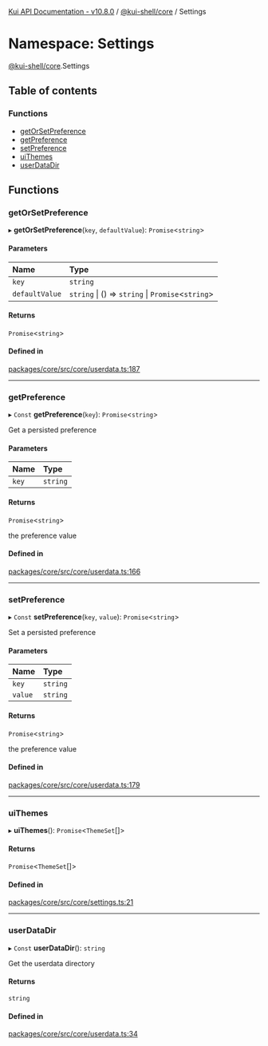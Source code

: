 [Kui API Documentation - v10.8.0](../README.md) / [@kui-shell/core](kui_shell_core.md) / Settings

# Namespace: Settings

[@kui-shell/core](kui_shell_core.md).Settings

## Table of contents

### Functions

- [getOrSetPreference](kui_shell_core.Settings.md#getorsetpreference)
- [getPreference](kui_shell_core.Settings.md#getpreference)
- [setPreference](kui_shell_core.Settings.md#setpreference)
- [uiThemes](kui_shell_core.Settings.md#uithemes)
- [userDataDir](kui_shell_core.Settings.md#userdatadir)

## Functions

### getOrSetPreference

▸ **getOrSetPreference**(`key`, `defaultValue`): `Promise`<`string`\>

#### Parameters

| Name           | Type                                               |
| :------------- | :------------------------------------------------- |
| `key`          | `string`                                           |
| `defaultValue` | `string` \| () => `string` \| `Promise`<`string`\> |

#### Returns

`Promise`<`string`\>

#### Defined in

[packages/core/src/core/userdata.ts:187](https://github.com/kubernetes-sigs/kui/blob/kui/packages/core/src/core/userdata.ts#L187)

---

### getPreference

▸ `Const` **getPreference**(`key`): `Promise`<`string`\>

Get a persisted preference

#### Parameters

| Name  | Type     |
| :---- | :------- |
| `key` | `string` |

#### Returns

`Promise`<`string`\>

the preference value

#### Defined in

[packages/core/src/core/userdata.ts:166](https://github.com/kubernetes-sigs/kui/blob/kui/packages/core/src/core/userdata.ts#L166)

---

### setPreference

▸ `Const` **setPreference**(`key`, `value`): `Promise`<`string`\>

Set a persisted preference

#### Parameters

| Name    | Type     |
| :------ | :------- |
| `key`   | `string` |
| `value` | `string` |

#### Returns

`Promise`<`string`\>

the preference value

#### Defined in

[packages/core/src/core/userdata.ts:179](https://github.com/kubernetes-sigs/kui/blob/kui/packages/core/src/core/userdata.ts#L179)

---

### uiThemes

▸ **uiThemes**(): `Promise`<`ThemeSet`[]\>

#### Returns

`Promise`<`ThemeSet`[]\>

#### Defined in

[packages/core/src/core/settings.ts:21](https://github.com/kubernetes-sigs/kui/blob/kui/packages/core/src/core/settings.ts#L21)

---

### userDataDir

▸ `Const` **userDataDir**(): `string`

Get the userdata directory

#### Returns

`string`

#### Defined in

[packages/core/src/core/userdata.ts:34](https://github.com/kubernetes-sigs/kui/blob/kui/packages/core/src/core/userdata.ts#L34)
